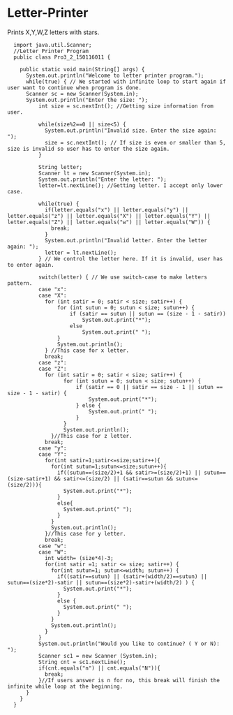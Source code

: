 # Letter-Printer
Prints X,Y,W,Z letters with stars.

      import java.util.Scanner;
      //Letter Printer Program
      public class Pro3_2_150116011 {

        public static void main(String[] args) {
          System.out.println("Welcome to letter printer program.");
          while(true) { // We started with infinite loop to start again if user want to continue when program is done.
          Scanner sc = new Scanner(System.in);
          System.out.println("Enter the size: ");
              int size = sc.nextInt(); //Getting size information from user.

              while(size%2==0 || size<5) {
                System.out.println("Invalid size. Enter the size again: ");
                size = sc.nextInt(); // If size is even or smaller than 5, size is invalid so user has to enter the size again.
              }

              String letter;
              Scanner lt = new Scanner(System.in);
              System.out.println("Enter the letter: ");
              letter=lt.nextLine(); //Getting letter. I accept only lower case.

              while(true) {
                if(letter.equals("x") || letter.equals("y") || letter.equals("z") || letter.equals("X") || letter.equals("Y") || letter.equals("Z") || letter.equals("w") || letter.equals("W")) {
                  break;
                }
                System.out.println("Invalid letter. Enter the letter again: ");
                letter = lt.nextLine();
              } // We control the letter here. If it is invalid, user has to enter again.

              switch(letter) { // We use switch-case to make letters pattern.
              case "x":
              case "X":
                for (int satir = 0; satir < size; satir++) {
                    for (int sutun = 0; sutun < size; sutun++) {
                        if (satir == sutun || sutun == (size - 1 - satir))
                            System.out.print("*");
                        else
                            System.out.print(" ");
                    }
                    System.out.println();
                } //This case for x letter.
                break;
              case "z":
              case "Z":
                for (int satir = 0; satir < size; satir++) {
                      for (int sutun = 0; sutun < size; sutun++) {
                          if (satir == 0 || satir == size - 1 || sutun == size - 1 - satir) {
                              System.out.print("*");
                          } else {
                              System.out.print(" ");
                          }
                      }
                      System.out.println();
                  }//This case for z letter.
                break;
              case "y":
              case "Y":
                for(int satir=1;satir<=size;satir++){
                  for(int sutun=1;sutun<=size;sutun++){
                    if((sutun==(size/2)+1 && satir>=(size/2)+1) || sutun==(size-satir+1) && satir<=(size/2) || (satir==sutun && sutun<=(size/2))){
                      System.out.print("*");
                    }
                    else{
                      System.out.print(" ");
                    }
                  }
                  System.out.println();
                }//This case for y letter.
                break;
              case "w":
              case "W":
                int width= (size*4)-3;
                for(int satir =1; satir <= size; satir++) {
                  for(int sutun=1; sutun<=width; sutun++) {
                    if((satir==sutun) || (satir+(width/2)==sutun) || sutun==(size*2)-satir || sutun==(size*2)-satir+(width/2) ) {
                      System.out.print("*");
                    }
                    else {
                      System.out.print(" ");
                    }
                  }
                  System.out.println();
                }
              }
              System.out.println("Would you like to continue? ( Y or N): ");
              Scanner sc1 = new Scanner (System.in);
              String cnt = sc1.nextLine();
              if(cnt.equals("n") || cnt.equals("N")){
                break;
              }//If users answer is n for no, this break will finish the infinite while loop at the beginning.
          }
        }
      }
